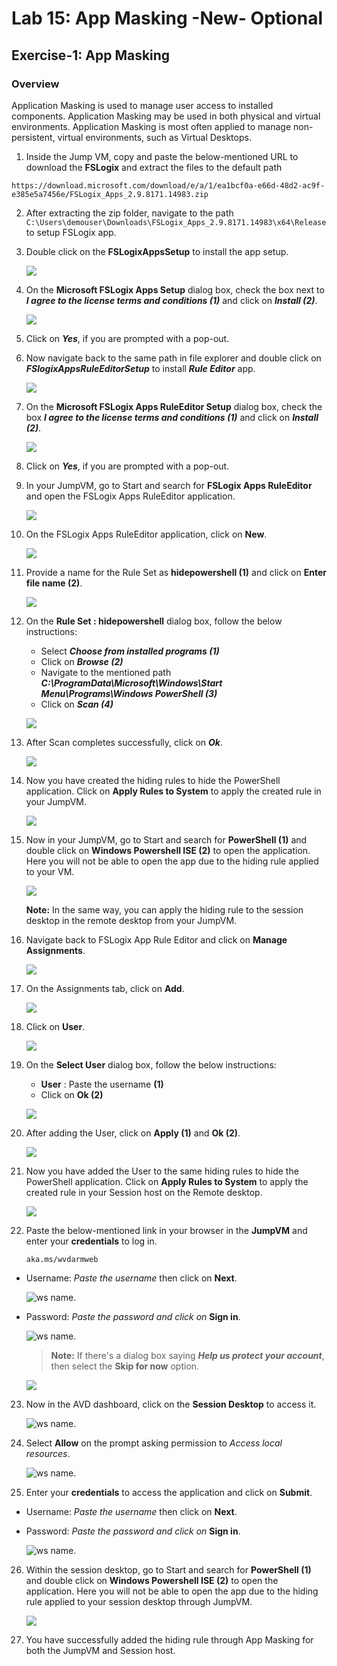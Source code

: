 # Lab 15: App Masking -New- Optional


##  Exercise-1: App Masking


### Overview

Application Masking is used to manage user access to installed components. Application Masking may be used in both physical and virtual environments. Application Masking is most often applied to manage non-persistent, virtual environments, such as Virtual Desktops.


1. Inside the Jump VM, copy and paste the below-mentioned URL to download the **FSLogix** and  extract the files to the default path

  ```
  https://download.microsoft.com/download/e/a/1/ea1bcf0a-e66d-48d2-ac9f-e385e5a7456e/FSLogix_Apps_2.9.8171.14983.zip
  ```
  
2. After extracting the zip folder, navigate to the path ```C:\Users\demouser\Downloads\FSLogix_Apps_2.9.8171.14983\x64\Release``` to setup FSLogix app.

3. Double click on the **FSLogixAppsSetup** to install the app setup.

   ![](../Azure-Virtual-Desktop-v3/media/FSLAS.png)
   
4. On the **Microsoft FSLogix Apps Setup** dialog box, check the box next to ***I agree to the license terms and conditions (1)*** and click on ***Install (2)***.

   ![](../Azure-Virtual-Desktop-v3/media/installapp.png)
   
5. Click on ***Yes***, if you are prompted with a pop-out.

6. Now navigate back to the same path in file explorer and double click on ***FSlogixAppsRuleEditorSetup*** to install ***Rule Editor*** app.

    ![](../Azure-Virtual-Desktop-v3/media/ruleeditor.png)
    
7.  On the **Microsoft FSLogix Apps RuleEditor Setup** dialog box, check the box ***I agree to the license terms and conditions (1)*** and click on ***Install (2)***.

    ![](../Azure-Virtual-Desktop-v3/media/ruleeditorsetup.png)
    
8.  Click on ***Yes***, if you are prompted with a pop-out.

9. In your JumpVM,  go to Start and search for **FSLogix Apps RuleEditor** and open the FSLogix Apps RuleEditor application.

    ![](../Azure-Virtual-Desktop-v3/media/selectRE.png)
    
10. On the FSLogix Apps RuleEditor application, click on **New**.

    ![](../Azure-Virtual-Desktop-v3/media/new.png)
    
11. Provide a name for the Rule Set as **hidepowershell (1)** and click on **Enter file name (2)**.

    ![](../Azure-Virtual-Desktop-v3/media/hidepowershell.png)
    
12. On the **Rule Set : hidepowershell** dialog box, follow the below instructions:

    - Select ***Choose from installed programs (1)***
    -  Click on ***Browse (2)***
    -  Navigate to the mentioned path ***C:\ProgramData\Microsoft\Windows\Start Menu\Programs\Windows PowerShell (3)***
    -  Click on ***Scan (4)***
    
    ![](../Azure-Virtual-Desktop-v3/media/chooseprogram.png)
    
13. After Scan completes successfully, click on ***Ok***.

     ![](../Azure-Virtual-Desktop-v3/media/scnok.png)
     
14. Now you have created the hiding rules to hide the PowerShell application. Click on **Apply Rules to System** to apply the created rule in your JumpVM.

     ![](../Azure-Virtual-Desktop-v3/media/applyrul.png)
     
15. Now in your JumpVM,  go to Start and search for **PowerShell (1)** and double click on **Windows Powershell ISE (2)** to open the application. Here you will not be able to open the app due to the hiding rule applied to your VM. 

     ![](../Azure-Virtual-Desktop-v3/media/powershell.png)
     
    **Note:** In the same way, you can apply the hiding rule to the session desktop in the remote desktop from your JumpVM.
    
16. Navigate back to FSLogix App Rule Editor and click on **Manage Assignments**.

    ![](../Azure-Virtual-Desktop-v3/media/manageassign.png)
    
17. On the Assignments tab, click on **Add**.

    ![](../Azure-Virtual-Desktop-v3/media/add.png)
    
18. Click on **User**.

    ![](../Azure-Virtual-Desktop-v3/media/user.png)
    
19. On the **Select User** dialog box, follow the below instructions:

    - **User** : Paste the username  **<inject key="Avd User 01" /> (1)**
    - Click on **Ok (2)**

    ![](../Azure-Virtual-Desktop-v3/media/adduser.png)
    
20. After adding the User, click on **Apply (1)** and **Ok (2)**.

    ![](../Azure-Virtual-Desktop-v3/media/applyandadd.png)
    
21. Now you have added the User to the same hiding rules to hide the PowerShell application. Click on **Apply Rules to System** to apply the created rule in your Session host on the Remote desktop.

     ![](../Azure-Virtual-Desktop-v3/media/applyrul.png)
     
22. Paste the below-mentioned link in your browser in the **JumpVM** and enter your **credentials** to log in. 

     ```
     aka.ms/wvdarmweb
     ```

   - Username: *Paste the username*  **<inject key="Avd User 01" />** then click on **Next**.
   
     ![ws name.](media/username.png)

   - Password: *Paste the password*  **<inject key="AVD User Password" />** *and click on* **Sign in**.

     ![ws name.](media/password.png)

     >**Note:** If there's a dialog box saying ***Help us protect your account***, then select the **Skip for now** option.

      ![](media/login1.png)

23. Now in the AVD dashboard, click on the **Session Desktop** to access it. 

    ![ws name.](media/desktp-v2.png)

24. Select **Allow** on the prompt asking permission to *Access local resources*.

    ![ws name.](media/Accessallowres-v2.png)

25. Enter your **credentials** to access the application and click on **Submit**.

   - Username: *Paste the username*  **<inject key="Avd User 01" />** then click on **Next**.
   
   - Password: *Paste the password*  **<inject key="AVD User Password" />** *and click on* **Sign in**.
   
     ![ws name.](media/lb52.png)
     
26. Within the session desktop, go to Start and search for **PowerShell (1)** and double click on **Windows Powershell ISE (2)** to open the application. Here you will not be able to open the app due to the hiding rule applied to your session desktop through JumpVM. 

     ![](../Azure-Virtual-Desktop-v3/media/powershell.png)

27. You have successfully added the hiding rule through App Masking for both the JumpVM and Session host.

   
